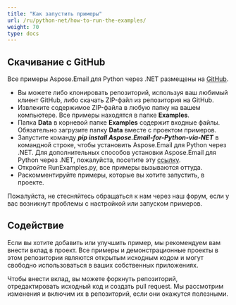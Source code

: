 ```yaml
---
title: "Как запустить примеры"
url: /ru/python-net/how-to-run-the-examples/
weight: 70
type: docs
---
```



## **Скачивание с GitHub**
Все примеры Aspose.Email для Python через .NET размещены на [GitHub](https://github.com/aspose-email/Aspose.Email-Python-Dotnet).

- Вы можете либо клонировать репозиторий, используя ваш любимый клиент GitHub, либо скачать ZIP-файл из репозитория на GitHub.
- Извлеките содержимое ZIP-файла в любую папку на вашем компьютере. Все примеры находятся в папке **Examples**.
- Папка **Data** в корневой папке **Examples** содержит входные файлы. Обязательно загрузите папку **Data** вместе с проектом примеров.
- Запустите команду ***pip install Aspose.Email-for-Python-via-NET*** в командной строке, чтобы установить Aspose.Email для Python через .NET. Для дополнительных способов установки Aspose.Email для Python через .NET, пожалуйста, посетите эту [ссылку](/email/python-net/installation/).
- Откройте RunExamples.py, все примеры вызываются оттуда.
- Раскомментируйте примеры, которые вы хотите запустить, в проекте.

Пожалуйста, не стесняйтесь обращаться к нам через наш форум, если у вас возникнут проблемы с настройкой или запуском примеров.
## **Содействие**
Если вы хотите добавить или улучшить пример, мы рекомендуем вам внести вклад в проект. Все примеры и демонстрационные проекты в этом репозитории являются открытым исходным кодом и могут свободно использоваться в ваших собственных приложениях.

Чтобы внести вклад, вы можете форкнуть репозиторий, отредактировать исходный код и создать pull request. Мы рассмотрим изменения и включим их в репозиторий, если они окажутся полезными.